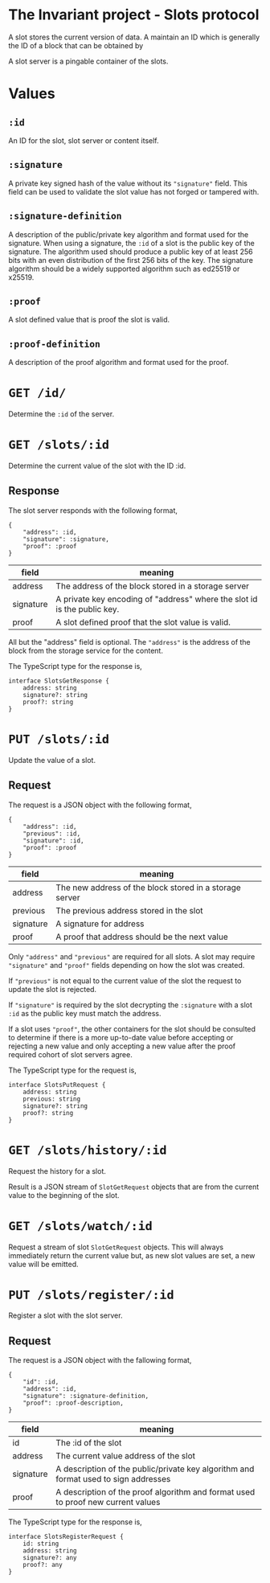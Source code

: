 # The Invariant project - Slots protocol

A slot stores the current version of data. A maintain an ID which is generally the ID of a block that can be obtained by

A slot server is a pingable container of the slots.

# Values

## `:id`

An ID for the slot, slot server or content itself.

## `:signature`

A private key signed hash of the value without its `"signature"` field. This field can be used to validate the slot value has not forged or tampered with.

## `:signature-definition`

A description of the public/private key algorithm and format used for the signature. When using a signature, the `:id` of a slot is the public key of the signature. The algorithm used should produce a public key of at least 256 bits with an even distribution of the first 256 bits of the key. The signature algorithm should be a widely supported algorithm such as ed25519 or x25519.

## `:proof`

A slot defined value that is proof the slot is valid.

## `:proof-definition`

A description of the proof algorithm and format used for the proof.

# `GET /id/`

Determine the `:id` of the server.

# `GET /slots/:id`

Determine the current value of the slot with the ID :id.

## Response

The slot server responds with the following format,

```
{
    "address": :id,
    "signature": :signature,
    "proof": :proof
}
```

field     | meaning
--------- | -------------------------------------------------------
address   | The address of the block stored in a storage server
signature | A private key encoding of "address" where the slot id is the public key.
proof     | A slot defined proof that the slot value is valid.

All but the "address" field is optional. The `"address"` is the address of the block from the storage service for the content.

The TypeScript type for the response is,

```
interface SlotsGetResponse {
    address: string
    signature?: string
    proof?: string
}
```

# `PUT /slots/:id`

Update the value of a slot.

## Request

The request is a JSON object with the following format,

```
{
    "address": :id,
    "previous": :id,
    "signature": :id,
    "proof": :proof
}
```

field     | meaning
--------- | -------------------------------------------------------
address   | The new address of the block stored in a storage server
previous  | The previous address stored in the slot
signature | A signature for address
proof     | A proof that address should be the next value

Only `"address"` and `"previous"` are required for all slots. A slot may require `"signature"` and `"proof"` fields depending on how the slot was created.

If `"previous"` is not equal to the current value of the slot the request to update the slot is rejected.

If `"signature"` is required by the slot decrypting the `:signature` with a slot `:id` as the public key must match the address.

If a slot uses `"proof"`, the other containers for the slot should be consulted to determine if there is a more up-to-date value before accepting or rejecting a new value and only accepting a new value after the proof required cohort of slot servers agree.

The TypeScript type for the request is,

```
interface SlotsPutRequest {
    address: string
    previous: string
    signature?: string
    proof?: string
}
```

# `GET /slots/history/:id`

Request the history for a slot.

Result is a JSON stream of `SlotGetRequest` objects that are from the current value to the beginning of the
slot.

# `GET /slots/watch/:id`

Request a stream of slot `SlotGetRequest` objects. This will always immediately return the current value but, as new slot values are set, a new value will be emitted.

# `PUT /slots/register/:id`

Register a slot with the slot server.

## Request

The request is a JSON object with the fallowing format,

```
{
    "id": :id,
    "address": :id,
    "signature": :signature-definition,
    "proof": :proof-description,
}
```

field     | meaning
--------- | -------------------------------------------------------
id        | The :id of the slot
address   | The current value address of the slot
signature | A description of the public/private key algorithm and format used to sign addresses
proof     | A description of the proof algorithm and format used to proof new current values

The TypeScript type for the response is,

```
interface SlotsRegisterRequest {
    id: string
    address: string
    signature?: any
    proof?: any
}
```

